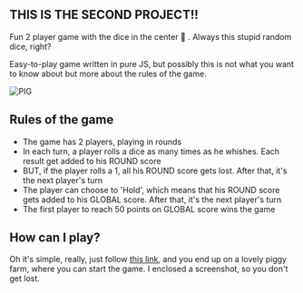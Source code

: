 ## THIS IS THE SECOND PROJECT!!
Fun 2 player game with the dice in the center 🎲 . Always this stupid random dice, right?

Easy-to-play game written in pure JS, but possibly this is not what you want to know about but more about the rules of the game.

![PIG](https://user-images.githubusercontent.com/79856530/131805035-ba86774d-faab-4226-be74-6aeba541d761.png)
## Rules of the game
- The game has 2 players, playing in rounds
- In each turn, a player rolls a dice as many times as he whishes. Each result get added to his ROUND score
- BUT, if the player rolls a 1, all his ROUND score gets lost. After that, it's the next player's turn
- The player can choose to 'Hold', which means that his ROUND score gets added to his GLOBAL score. After that, it's the next player's turn
- The first player to reach 50 points on GLOBAL score wins the game

## How can I play?

Oh it's simple, really, just follow [this link](https://copkh.github.io/PIG_GAME/), and you end up on a lovely piggy farm, where you can start the game. I enclosed a screenshot, so you don't get lost.


